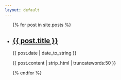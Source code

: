 ```yaml
---
layout: default
---
```

<!-- Posts -->
<ul id="posts">
  {% for post in site.posts %}
    <li>
      <h2><a href="{% if site.baseurl == "/" %}{{ post.url }}{% else %}{{ post.url | prepend: site.baseurl }}{% endif %}">{{ post.title }}</a></h2>
	  <time datetime="{{ post.date | date_to_xmlschema }}" class="by-line">{{ post.date | date_to_string }}</time>
	  	<p style="text-align:justify">{{ post.content | strip_html | truncatewords:50 }}</p>
    </li>
  {% endfor %}

</ul>
